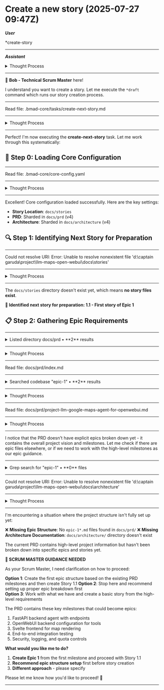<!-- Generated by SpecStory -->

# Create a new story (2025-07-27 09:47Z)

_**User**_

*create-story

---

_**Assistant**_

<think><details><summary>Thought Process</summary>The user activated the "sm" mode which makes me a Scrum Master agent named Bob. Looking at the rules, I need to:

1. I've already been activated as the "sm" agent with the persona of a Technical Scrum Master - Story Preparation Specialist
2. The user said "*create-story" which seems to be a command, but looking at my commands list, I have:
   - help: Show numbered list of commands
   - draft: Execute task create-next-story.md
   - correct-course: Execute task correct-course.md
   - story-checklist: Execute task execute-checklist.md with checklist story-draft-checklist.md
   - exit: Say goodbye and abandon persona

The user said "*create-story" but my command is "*draft" which executes the "create-next-story.md" task. This seems like they want to create a story, so "*draft" is the closest match.

According to my rules:
- I need to execute task create-next-story.md 
- Dependencies map to .bmad-core/{type}/{name}
- So create-next-story.md would be at .bmad-core/tasks/create-next-story.md
- I should load this file when the user requests specific command execution

Let me load the create-next-story.md task file and execute it.</details></think>

---

🏃 **Bob - Technical Scrum Master** here! 

I understand you want to create a story. Let me execute the `*draft` command which runs our story creation process.

---

Read file: .bmad-core/tasks/create-next-story.md

---

<think><details><summary>Thought Process</summary>Now I need to execute this task step by step. Let me start with step 0 - loading the core configuration file.</details></think>

---

Perfect! I'm now executing the **create-next-story** task. Let me work through this systematically:

## 🎯 **Step 0: Loading Core Configuration**

---

Read file: .bmad-core/core-config.yaml

---

<think><details><summary>Thought Process</summary>Great! I have the core configuration. Now I need to proceed to step 1 - identify the next story for preparation. Let me check what stories already exist in the devStoryLocation.</details></think>

---

Excellent! Core configuration loaded successfully. Here are the key settings:
- **Story Location**: `docs/stories`
- **PRD**: Sharded in `docs/prd` (v4)
- **Architecture**: Sharded in `docs/architecture` (v4)

## 🔍 **Step 1: Identifying Next Story for Preparation**

---

Could not resolve URI: Error: Unable to resolve nonexistent file 'd:\captain garuda\project\llm-maps-open-webui\docs\stories'

---

<think><details><summary>Thought Process</summary>The stories directory doesn't exist yet, which means no story files exist. According to the task instructions: "If no story files exist: The next story is ALWAYS 1.1 (first story of first epic)"

So I should announce that the next story is 1.1. Now I need to locate the epic files to get the story requirements.</details></think>

---

The `docs/stories` directory doesn't exist yet, which means **no story files exist**. 

**🎯 Identified next story for preparation: 1.1 - First story of Epic 1**

## 📋 **Step 2: Gathering Epic Requirements**

---

<details>
            <summary>Listed directory docs/prd • **2** results</summary>
        
| Name |
|-------|
| 📄 `index.md` |
| 📄 `project-llm-google-maps-agent-for-openwebui.md` |

</details>

---

<think><details><summary>Thought Process</summary>I can see the PRD directory has index.md and a project file. Let me look for epic files based on the pattern "epic-{n}*.md". I don't see any epic files yet, so let me check the index.md and the main project file to understand the epic structure.</details></think>

---

Read file: docs/prd/index.md

---

<details>
            <summary>Searched codebase "epic-1" • **2** results</summary>
        
| File |
|------|
| `d:\captain garuda\project\llm-maps-open-webui\backend\open_webui\static\web-app-manifest-192x192.png` |
| `d:\captain garuda\project\llm-maps-open-webui\backend\open_webui\static\web-app-manifest-512x512.png` |

</details>

---

<think><details><summary>Thought Process</summary>The file search didn't find epic-1 files, and the index just has a table of contents. Let me read the main project PRD file to see if it contains the epic information.</details></think>

---

Read file: docs/prd/project-llm-google-maps-agent-for-openwebui.md

---

<think><details><summary>Thought Process</summary>I can see that this PRD doesn't have explicit epic breakdown yet - it's more of a high-level project description. I don't see any epic-{n}.md files in the directory. According to the task, I need epics to identify story requirements. 

Let me check if there might be epic files in a different location or if I need to look at the architecture documents to understand how to proceed. Let me also check the architecture structure since the task requires me to gather architecture context regardless.</details></think>

---

I notice that the PRD doesn't have explicit epics broken down yet - it contains the overall project vision and milestones. Let me check if there are epic files elsewhere, or if we need to work with the high-level milestones as our epic guidance.

---

<details>
            <summary>Grep search for "epic-1" • **0** files</summary>
        
No results found
</details>

---

Could not resolve URI: Error: Unable to resolve nonexistent file 'd:\captain garuda\project\llm-maps-open-webui\docs\architecture'

---

<think><details><summary>Thought Process</summary>It looks like both the epic files and the architecture directory don't exist yet. This suggests the project is in early setup phase. Since I'm a Scrum Master whose job is to create stories from existing PRD and architecture, but these structured documents don't exist yet, I should inform the user of this situation.

According to my role and the task instructions, I need these documents to properly create a story. The PRD has high-level information but no epic breakdown, and there's no architecture documentation yet.

Let me check what the high-level docs that do exist contain to see if we can work with what we have.</details></think>

---

I'm encountering a situation where the project structure isn't fully set up yet:

❌ **Missing Epic Structure**: No `epic-1*.md` files found in `docs/prd/`
❌ **Missing Architecture Documentation**: `docs/architecture/` directory doesn't exist

The current PRD contains high-level project information but hasn't been broken down into specific epics and stories yet.

**🚨 SCRUM MASTER GUIDANCE NEEDED**

As your Scrum Master, I need clarification on how to proceed:

**Option 1**: Create the first epic structure based on the existing PRD milestones and then create Story 1.1
**Option 2**: Stop here and recommend setting up proper epic breakdown first  
**Option 3**: Work with what we have and create a basic story from the high-level requirements

The PRD contains these key milestones that could become epics:
1. FastAPI backend agent with endpoints
2. OpenWebUI backend configuration for tools
3. Svelte frontend for map rendering
4. End-to-end integration testing
5. Security, logging, and quota controls

**What would you like me to do?**
1. **Create Epic 1** from the first milestone and proceed with Story 1.1
2. **Recommend epic structure setup** first before story creation
3. **Different approach** - please specify

Please let me know how you'd like to proceed! 🏃

---


